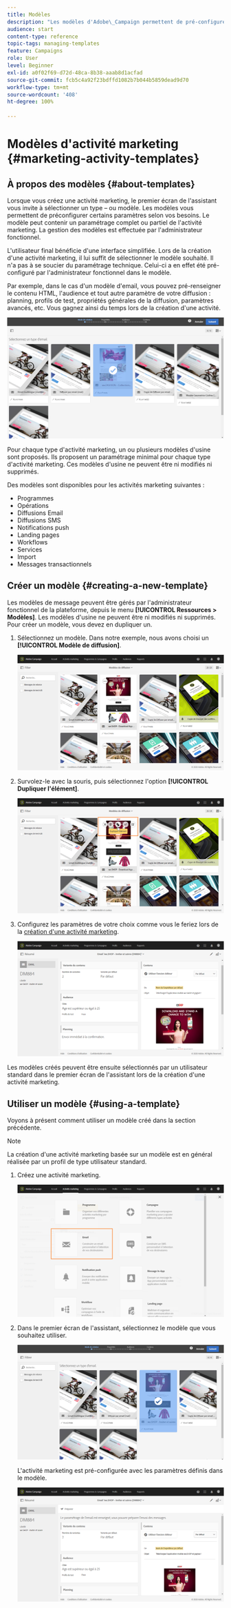 ```yaml
---
title: Modèles
description: "Les modèles d'Adobe\_Campaign permettent de pré-configurer des paramètres selon vos besoins\_: les modèles peuvent contenir un paramétrage complet ou partiel de l'activité marketing, afin de simplifier l'utilisation d'Adobe\_Campaign pour les utilisateurs finaux non techniques."
audience: start
content-type: reference
topic-tags: managing-templates
feature: Campaigns
role: User
level: Beginner
exl-id: a0f02f69-d72d-48ca-8b38-aaab8d1acfad
source-git-commit: fcb5c4a92f23bdffd1082b7b044b5859dead9d70
workflow-type: tm+mt
source-wordcount: '408'
ht-degree: 100%

---
```


# Modèles d&#39;activité marketing {#marketing-activity-templates}

## À propos des modèles {#about-templates}

Lorsque vous créez une activité marketing, le premier écran de l&#39;assistant vous invite à sélectionner un type – ou modèle. Les modèles vous permettent de préconfigurer certains paramètres selon vos besoins. Le modèle peut contenir un paramétrage complet ou partiel de l&#39;activité marketing. La gestion des modèles est effectuée par l&#39;administrateur fonctionnel.

L&#39;utilisateur final bénéficie d&#39;une interface simplifiée. Lors de la création d&#39;une activité marketing, il lui suffit de sélectionner le modèle souhaité. Il n&#39;a pas à se soucier du paramétrage technique. Celui-ci a en effet été pré-configuré par l&#39;administrateur fonctionnel dans le modèle.

Par exemple, dans le cas d&#39;un modèle d&#39;email, vous pouvez pré-renseigner le contenu HTML, l&#39;audience et tout autre paramètre de votre diffusion : planning, profils de test, propriétés générales de la diffusion, paramètres avancés, etc. Vous gagnez ainsi du temps lors de la création d&#39;une activité.

![](assets/template_1.png)

Pour chaque type d&#39;activité marketing, un ou plusieurs modèles d&#39;usine sont proposés. Ils proposent un paramétrage minimal pour chaque type d&#39;activité marketing. Ces modèles d&#39;usine ne peuvent être ni modifiés ni supprimés.

Des modèles sont disponibles pour les activités marketing suivantes :

* Programmes
* Opérations
* Diffusions Email
* Diffusions SMS
* Notifications push
* Landing pages
* Workflows
* Services
* Import
* Messages transactionnels

## Créer un modèle {#creating-a-new-template}

Les modèles de message peuvent être gérés par l&#39;administrateur fonctionnel de la plateforme, depuis le menu **[!UICONTROL Ressources > Modèles]**. Les modèles d&#39;usine ne peuvent être ni modifiés ni supprimés. Pour créer un modèle, vous devez en dupliquer un.

1. Sélectionnez un modèle. Dans notre exemple, nous avons choisi un **[!UICONTROL Modèle de diffusion]**.

   ![](assets/template_2.png)

1. Survolez-le avec la souris, puis sélectionnez l&#39;option **[!UICONTROL Dupliquer l&#39;élément]**.

   ![](assets/template_3.png)

1. Configurez les paramètres de votre choix comme vous le feriez lors de la [création d&#39;une activité marketing](../../start/using/marketing-activities.md#creating-a-marketing-activity).

   ![](assets/template_4.png)

Les modèles créés peuvent être ensuite sélectionnés par un utilisateur standard dans le premier écran de l&#39;assistant lors de la création d&#39;une activité marketing.

## Utiliser un modèle {#using-a-template}

Voyons à présent comment utiliser un modèle créé dans la section précédente.

>[!NOTE]
>
>La création d&#39;une activité marketing basée sur un modèle est en général réalisée par un profil de type utilisateur standard.

1. Créez une activité marketing.

   ![](assets/template_5.png)

1. Dans le premier écran de l&#39;assistant, sélectionnez le modèle que vous souhaitez utiliser.

   ![](assets/template_6.png)

   L&#39;activité marketing est pré-configurée avec les paramètres définis dans le modèle.

   ![](assets/template_7.png)
